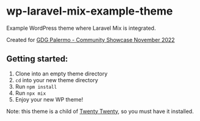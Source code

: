 # wp-laravel-mix-example-theme
Example WordPress theme where Laravel Mix is integrated.

Created for [GDG Palermo - Community Showcase November 2022](https://gdg.community.dev/events/details/google-gdg-palermo-presents-community-showcase-november-2022-part-2/)

## Getting started:

1. Clone into an empty theme directory 
2. `cd` into your new theme directory
3. Run `npm install`
4. Run `npx mix`
5. Enjoy your new WP theme!

Note: this theme is a child of [Twenty Twenty](https://it.wordpress.org/themes/twentytwenty/), so you must have it installed.
